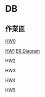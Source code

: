# DB
## 作業區
[HW0](https://drive.google.com/file/d/16ICtMQfo1wek4Ll72vzD6suPTJ0gNqfw/view?usp=sharing)

[HW1](https://drive.google.com/file/d/1FdShDkamsgXhJztmLEUxttrFHRfS40Rm/view?usp=sharing)
[ER Diagram](https://gitmind.com/app/docs/fp0ul2ns)

HW2

HW3

HW4

HW5
